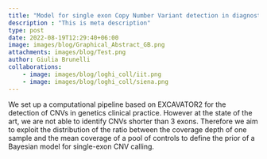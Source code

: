 ```yaml
---
title: "Model for single exon Copy Number Variant detection in diagnostic"
description : "This is meta description"
type: post
date: 2022-08-19T12:29:40+06:00
image: images/blog/Graphical_Abstract_GB.png
attachments: images/blog/Test.png
author: Giulia Brunelli
collaborations:
    - image: images/blog/loghi_coll/iit.png
    - image: images/blog/loghi_coll/siena.png
---
```


We set up a computational pipeline based on EXCAVATOR2 for the detection of CNVs in genetics clinical practice. However at the state of the art, we are not able to identify CNVs shorter than 3 exons. Therefore we aim to exploit the distribution of the ratio between the coverage depth of one sample and the mean coverage of a pool of controls to define the prior of a Bayesian model for single-exon CNV calling.